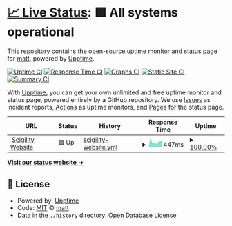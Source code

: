 # [📈 Live Status](https://matthiaspfenninger.github.io/scigility.github.io-monitor): <!--live status--> **🟩 All systems operational**

This repository contains the open-source uptime monitor and status page for [matt](https://matthiaspfenninger.github.io/scigility.github.io-monitor), powered by [Upptime](https://github.com/upptime/upptime).

[![Uptime CI](https://github.com/koj-co/upptime/workflows/Uptime%20CI/badge.svg)](https://github.com/koj-co/upptime/actions?query=workflow%3A%22Uptime+CI%22)
[![Response Time CI](https://github.com/koj-co/upptime/workflows/Response%20Time%20CI/badge.svg)](https://github.com/koj-co/upptime/actions?query=workflow%3A%22Response+Time+CI%22)
[![Graphs CI](https://github.com/koj-co/upptime/workflows/Graphs%20CI/badge.svg)](https://github.com/koj-co/upptime/actions?query=workflow%3A%22Graphs+CI%22)
[![Static Site CI](https://github.com/koj-co/upptime/workflows/Static%20Site%20CI/badge.svg)](https://github.com/koj-co/upptime/actions?query=workflow%3A%22Static+Site+CI%22)
[![Summary CI](https://github.com/koj-co/upptime/workflows/Summary%20CI/badge.svg)](https://github.com/koj-co/upptime/actions?query=workflow%3A%22Summary+CI%22)

With [Upptime](https://upptime.js.org), you can get your own unlimited and free uptime monitor and status page, powered entirely by a GitHub repository. We use [Issues](https://github.com/matthiaspfenninger/scigility.github.io-monitor/issues) as incident reports, [Actions](https://github.com/matthiaspfenninger/scigility.github.io-monitor/actions) as uptime monitors, and [Pages](https://matthiaspfenninger.github.io/scigility.github.io-monitor) for the status page.

<!--start: status pages-->
<!-- This summary is generated by Upptime (https://github.com/upptime/upptime) -->
<!-- Do not edit this manually, your changes will be overwritten -->
<!-- prettier-ignore -->
| URL | Status | History | Response Time | Uptime |
| --- | ------ | ------- | ------------- | ------ |
| <img alt="" src="https://favicons.githubusercontent.com/scigility.com" height="13"> [Scigility Website](https://scigility.com) | 🟩 Up | [scigility-website.yml](https://github.com/scigility/scigility.github.io-monitor/commits/master/history/scigility-website.yml) | <details><summary><img alt="Response time graph" src="./graphs/scigility-website/response-time-week.png" height="20"> 447ms</summary><br><a href="https://matthiaspfenninger.github.io/scigility.github.io-monitor/history/scigility-website"><img alt="Response time 447" src="https://img.shields.io/endpoint?url=https%3A%2F%2Fraw.githubusercontent.com%2Fscigility%2Fscigility.github.io-monitor%2Fmaster%2Fapi%2Fscigility-website%2Fresponse-time.json"></a><br><a href="https://matthiaspfenninger.github.io/scigility.github.io-monitor/history/scigility-website"><img alt="24-hour response time 447" src="https://img.shields.io/endpoint?url=https%3A%2F%2Fraw.githubusercontent.com%2Fscigility%2Fscigility.github.io-monitor%2Fmaster%2Fapi%2Fscigility-website%2Fresponse-time-day.json"></a><br><a href="https://matthiaspfenninger.github.io/scigility.github.io-monitor/history/scigility-website"><img alt="7-day response time 447" src="https://img.shields.io/endpoint?url=https%3A%2F%2Fraw.githubusercontent.com%2Fscigility%2Fscigility.github.io-monitor%2Fmaster%2Fapi%2Fscigility-website%2Fresponse-time-week.json"></a><br><a href="https://matthiaspfenninger.github.io/scigility.github.io-monitor/history/scigility-website"><img alt="30-day response time 447" src="https://img.shields.io/endpoint?url=https%3A%2F%2Fraw.githubusercontent.com%2Fscigility%2Fscigility.github.io-monitor%2Fmaster%2Fapi%2Fscigility-website%2Fresponse-time-month.json"></a><br><a href="https://matthiaspfenninger.github.io/scigility.github.io-monitor/history/scigility-website"><img alt="1-year response time 447" src="https://img.shields.io/endpoint?url=https%3A%2F%2Fraw.githubusercontent.com%2Fscigility%2Fscigility.github.io-monitor%2Fmaster%2Fapi%2Fscigility-website%2Fresponse-time-year.json"></a></details> | <details><summary><a href="https://matthiaspfenninger.github.io/scigility.github.io-monitor/history/scigility-website">100.00%</a></summary><a href="https://matthiaspfenninger.github.io/scigility.github.io-monitor/history/scigility-website"><img alt="All-time uptime 100.00%" src="https://img.shields.io/endpoint?url=https%3A%2F%2Fraw.githubusercontent.com%2Fscigility%2Fscigility.github.io-monitor%2Fmaster%2Fapi%2Fscigility-website%2Fuptime.json"></a><br><a href="https://matthiaspfenninger.github.io/scigility.github.io-monitor/history/scigility-website"><img alt="24-hour uptime 100.00%" src="https://img.shields.io/endpoint?url=https%3A%2F%2Fraw.githubusercontent.com%2Fscigility%2Fscigility.github.io-monitor%2Fmaster%2Fapi%2Fscigility-website%2Fuptime-day.json"></a><br><a href="https://matthiaspfenninger.github.io/scigility.github.io-monitor/history/scigility-website"><img alt="7-day uptime 100.00%" src="https://img.shields.io/endpoint?url=https%3A%2F%2Fraw.githubusercontent.com%2Fscigility%2Fscigility.github.io-monitor%2Fmaster%2Fapi%2Fscigility-website%2Fuptime-week.json"></a><br><a href="https://matthiaspfenninger.github.io/scigility.github.io-monitor/history/scigility-website"><img alt="30-day uptime 100.00%" src="https://img.shields.io/endpoint?url=https%3A%2F%2Fraw.githubusercontent.com%2Fscigility%2Fscigility.github.io-monitor%2Fmaster%2Fapi%2Fscigility-website%2Fuptime-month.json"></a><br><a href="https://matthiaspfenninger.github.io/scigility.github.io-monitor/history/scigility-website"><img alt="1-year uptime 100.00%" src="https://img.shields.io/endpoint?url=https%3A%2F%2Fraw.githubusercontent.com%2Fscigility%2Fscigility.github.io-monitor%2Fmaster%2Fapi%2Fscigility-website%2Fuptime-year.json"></a></details>

<!--end: status pages-->

[**Visit our status website →**](https://matthiaspfenninger.github.io/scigility.github.io-monitor)

## 📄 License

- Powered by: [Upptime](https://github.com/upptime/upptime)
- Code: [MIT](./LICENSE) © [matt](https://matthiaspfenninger.github.io/scigility.github.io-monitor)
- Data in the `./history` directory: [Open Database License](https://opendatacommons.org/licenses/odbl/1-0/)
